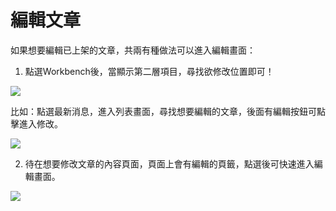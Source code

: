 # 編輯文章

如果想要編輯已上架的文章，共兩有種做法可以進入編輯畫面：


1. 點選Workbench後，當顯示第二層項目，尋找欲修改位置即可！

![](https://i.imgur.com/d9a3wZy.png)

比如：點選最新消息，進入列表畫面，尋找想要編輯的文章，後面有編輯按鈕可點擊進入修改。

![](https://i.imgur.com/29Mm6pF.png)


2. 待在想要修改文章的內容頁面，頁面上會有編輯的頁籤，點選後可快速進入編輯畫面。

![](https://i.imgur.com/fBcDyqX.png)

